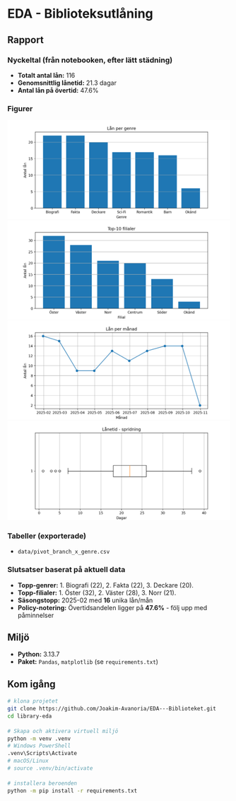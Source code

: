 # EDA - Biblioteksutlåning

## Rapport
### Nyckeltal (från notebooken, efter lätt städning)
- **Totalt antal lån:** 116
- **Genomsnittlig lånetid:** 21.3 dagar
- **Antal lån på övertid:** 47.6%

### Figurer
![Lån per genre](images/fig_loans_by_genre.png)
![Top-10 filialer](images/fig_top10_branches.png)
![Lån per månad](images/fig_loans_over_months.png)
![Lånetid - spridning (boxplot)](images/fig_loan_days_box.png)


### Tabeller (exporterade)
- `data/pivot_branch_x_genre.csv`

### Slutsatser baserat på aktuell data
- **Topp-genrer:** 1. Biografi (22), 2. Fakta (22), 3. Deckare (20).
- **Topp-filialer:** 1. Öster (32), 2. Väster (28), 3. Norr (21).
- **Säsongstopp:** 2025-02 med **16** unika lån/mån
- **Policy-notering:** Övertidsandelen ligger på **47.6%** - följ upp med påminnelser



## Miljö
- **Python:** 3.13.7
- **Paket:** `Pandas`, `matplotlib` (se `requirements.txt`)

## Kom igång

```bash
# klona projetet
git clone https://github.com/Joakim-Avanoria/EDA---Biblioteket.git
cd library-eda

# Skapa och aktivera virtuell miljö
python -m venv .venv
# Windows PowerShell
.venv\Scripts\Activate
# macOS/Linux
# source .venv/bin/activate

# installera beroenden
python -m pip install -r requirements.txt
```